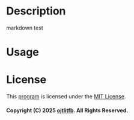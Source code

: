 # Description
markdown test

# Usage

# License
This [program](https://ojtlitfb.github.io/comapp/index.htm) is licensed under the [MIT License](https://ojtlitfb.github.io/comapp/LICENSE.txt).

#### Copyright (C) 2025 [ojtlitfb](https://github.com/ojtlitfb). All Rights Reserved.
